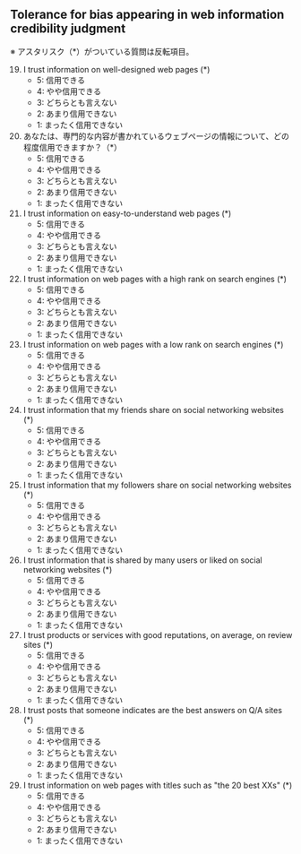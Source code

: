 ## Tolerance for bias appearing in web information credibility judgment
※ アスタリスク（*）がついている質問は反転項目。

19. I trust information on well-designed web pages (\*)
	* 5: 信用できる
	* 4: やや信用できる
	* 3: どちらとも言えない
	* 2: あまり信用できない
	* 1: まったく信用できない
20. あなたは、専門的な内容が書かれているウェブページの情報について、どの程度信用できますか？（\*）
	* 5: 信用できる
	* 4: やや信用できる
	* 3: どちらとも言えない
	* 2: あまり信用できない
	* 1: まったく信用できない
21. I trust information on easy-to-understand web pages (\*)
	* 5: 信用できる
	* 4: やや信用できる
	* 3: どちらとも言えない
	* 2: あまり信用できない
	* 1: まったく信用できない
22. I trust information on web pages with a high rank on search engines (\*)
	* 5: 信用できる
	* 4: やや信用できる
	* 3: どちらとも言えない
	* 2: あまり信用できない
	* 1: まったく信用できない
23. I trust information on web pages with a low rank on search engines (\*)
	* 5: 信用できる
	* 4: やや信用できる
	* 3: どちらとも言えない
	* 2: あまり信用できない
	* 1: まったく信用できない
24. I trust information that my friends share on social networking websites (\*)
	* 5: 信用できる
	* 4: やや信用できる
	* 3: どちらとも言えない
	* 2: あまり信用できない
	* 1: まったく信用できない
25. I trust information that my followers share on social networking websites (\*)
	* 5: 信用できる
	* 4: やや信用できる
	* 3: どちらとも言えない
	* 2: あまり信用できない
	* 1: まったく信用できない
26. I trust information that is shared by many users or liked on social networking websites (\*)
	* 5: 信用できる
	* 4: やや信用できる
	* 3: どちらとも言えない
	* 2: あまり信用できない
	* 1: まったく信用できない
27. I trust products or services with good reputations, on average, on review sites (\*)
	* 5: 信用できる
	* 4: やや信用できる
	* 3: どちらとも言えない
	* 2: あまり信用できない
	* 1: まったく信用できない
28. I trust posts that someone indicates are the best answers on Q/A sites (\*)
	* 5: 信用できる
	* 4: やや信用できる
	* 3: どちらとも言えない
	* 2: あまり信用できない
	* 1: まったく信用できない
29. I trust information on web pages with titles such as "the 20 best XXs" (\*)
	* 5: 信用できる
	* 4: やや信用できる
	* 3: どちらとも言えない
	* 2: あまり信用できない
	* 1: まったく信用できない
